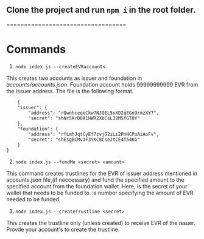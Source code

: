 ## Clone the project and run `npm i` in the root folder.
==================================


# Commands
1. `node index.js --createEVRaccounts`

This creates two accounts as issuer and foundation in <i>accounts/accounts.json</i>. Foundation account holds 99999999999 EVR from the issuer address.
The file is the following format.
```
    {
    "issuer": {
        "address": "rQwnhceqeCkw7NJQEL5vXD2qEGo9rmzXY7",
        "secret": "shNr5KrD8A1HWR2XbCsL32M5fGT8Y"
    },
    "foundation": {
        "address": "rfLmhJqtCyEf7zvjG2iLi2PnHCPuAiAoFv",
        "secret": "shEsgBCMvJF3YKC8CseJtCE4T54KG"
    }
}
```

2. `node index.js --fundMe <secret> <amount> `

This command creates trustlines for the EVR of issuer address mentioned in accounts.json file,(if neccessary)  and fund the specified amount to the specified account from the foundation wallet.
Here, <secret> is the secret of your wallet that needs to be funded to. <amount> is number specifying the amount of EVR needed to be funded.

3. `node index.js --createTrustline <secret>`

This creates the trustline only (unless created) to receive EVR of the issuer. Provde your account's <secret> to create the trustline.

